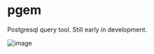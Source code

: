 # pgem

Postgresql query tool.  Still early in development.

![image](https://user-images.githubusercontent.com/25357671/152090102-7aac4bc3-880d-42b9-b85b-a71ff5f0e16b.png)

